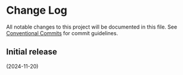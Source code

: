 # Change Log

All notable changes to this project will be documented in this file.
See [Conventional Commits](https://conventionalcommits.org) for commit guidelines.

## Initial release
(2024-11-20)